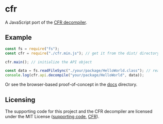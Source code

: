 # cfr

A JavaScript port of the [CFR decompiler](https://github.com/leibnitz27/cfr).

## Example

```js
const fs = require("fs");
const cfr = require("./cfr.min.js"); // get it from the dist/ directory or jsDelivr

cfr.main(); // initialize the API object

const data = fs.readFileSync("./your/package/HelloWorld.class"); // read a class file
console.log(cfr.api.decompile("your/package/HelloWorld", data));
```

Or see the browser-based proof-of-concept in the [docs](./docs) directory.

## Licensing

The supporting code for this project and the CFR decompiler are licensed under the MIT License
([supporting code](./LICENSE), [CFR](https://github.com/leibnitz27/cfr/blob/master/LICENSE)).
